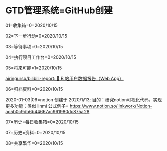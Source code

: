 # GTD管理系统=GitHub创建
01=收集箱=0=2020/10/15

02=下一步行动=0=2020/10/15

03=等待事项=0=2020/10/15

04=执行项目工作台=0=2020/10/15

05=将来可能=1=2020/10/15

[airingursb/bilibili-report: 🎈 B 站用户数据报告（Web App）](https://github.com/airingursb/bilibili-report)

06=归档资料=0=2020/10/15

2020-01-03|06=notion
创建于 2020/1/13; 目的：研究notion可视化代码，实现更多功能；类似 linmi
 公式例子=
 https://www.notion.so/linkwork/Notion-ac5b0c9db6b44667ac961980dc875a28

07=历史=每日收集箱=0=2020/10/15

07=历史=资料=0=2020/10/15

08=共享繁华=0=2020/10/15

